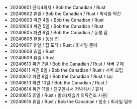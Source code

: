 - 20240601 단식4회차 / Bob the Canadian / Rust
- 20240602 휴일 / Bob the Canadian / Rust / 회사일 약간
- 20240603 파견 4일 / Bob the Canadian / Rust
- 20240604 파견 5일 / Bob the Canadian / Rust
- 20240605 파견 6일 / Bob the Canadian / 동생 집
- 20240606 휴일 / 동생 집
- 20240607 휴일 / 집 도착 / Rust / 회사일 준비
- 20240608 휴일 / Rust
- 20240609 휴일 / Rust
- 20240610 파견 7일 / Bob the Canadian / Rust / 서버 구매
- 20240611 파견 8일 / Bob the Canadian / Rust / 서버 조립
- 20240612 파견 9일 / Bob the Canadian / Rust / sql
- 20240613 파견 10일 / Bob the Canadian / Rust /
- 20240614 파견 11일 / 친구만나서 저녁식사 / 휴식
- 20240615 휴일 / Rust / 빨래(제습기 의류건조 사용)
- 20240616 휴일 / Rust / Bob the Canadian / 청소 / 회사일 일부
